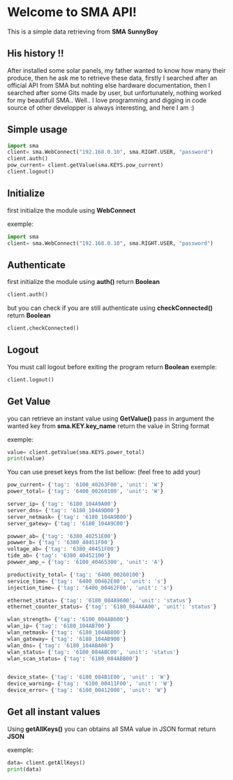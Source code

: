 # Welcome to SMA API!

This is a simple data retrieving from **SMA SunnyBoy**

## His history !!
After installed some solar panels, my father wanted to know how many their produce, then he ask me to retrieve these data, firstly I searched after an official API from SMA but nohting else hardware documentation, then I searched after some Gits made by user, but unfortunately, nothing worked for my beautifull SMA..
Well.. I love programming and digging in code source of other developper is always interesting,
and here I am :)

## Simple usage

```py
import sma
client= sma.WebConnect("192.168.0.10", sma.RIGHT.USER, "password")
client.auth()
pow_current= client.getValue(sma.KEYS.pow_current)
client.logout()
```

## Initialize
first initialize the module using **WebConnect**

exemple:
```py
import sma
client= sma.WebConnect("192.168.0.10", sma.RIGHT.USER, "password")
```

## Authenticate
first initialize the module using **auth()**
return **Boolean**
```py
client.auth()
```
but you can check if you are still authenticate using **checkConnected()**
return **Boolean**
```py
client.checkConnected()
```

## Logout
You must call logout before exiting the program
return **Boolean**
exemple:
```py
client.logout()
```

## Get Value
you can retrieve an instant value using **GetValue()**
pass in argument the wanted key from **sma.KEY.key_name**
return the value in String format

exemple:
```py
value= client.getValue(sma.KEYS.power_total)
print(value)
```

You can use preset keys from the list bellow:
(feel free to add your)
```py
pow_current= {'tag': '6100_40263F00', 'unit': 'W'}
power_total= {'tag': '6400_00260100', 'unit': 'W'}

server_ip= {'tag': '6180_104A9A00'}
server_dns= {'tag': '6180_104A9D00'}
server_netmask= {'tag': '6180_104A9B00'}
server_gatewy= {'tag': '6180_104A9C00'}

powwer_ab= {'tag': '6380_40251E00'}
powwer_b= {'tag': '6380_40451F00'}
voltage_ab= {'tag': '6380_40451F00'}
tide_ab= {'tag': '6380_40452100'}
powwer_amp_= {'tag': '6100_40465300', 'unit': 'A'}

productivity_total= {'tag': '6400_00260100'}
service_time= {'tag': '6400_00462E00', 'unit': 's'}
injection_time= {'tag': '6400_00462F00', 'unit': 's'}

ethernet_status= {'tag': '6180_084A9600', 'unit': 'status'}
ethernet_counter_status= {'tag': '6180_084AAA00', 'unit': 'status'}

wlan_strength= {'tag': '6100_004AB600'}
wlan_ip= {'tag': '6180_104AB700'}
wlan_netmask= {'tag': '6180_104AB800'}
wlan_gateway= {'tag': '6180_104AB900'}
wlan_dns= {'tag': '6180_104ABA00'}
wlan_status= {'tag': '6180_084ABC00', 'unit': 'status'}
wlan_scan_status= {'tag': '6180_084ABB00'}


device_state= {'tag': '6180_084B1E00', 'unit' : 'W'}
device_warning= {'tag': '6100_00411F00', 'unit': 'W'}
device_error= {'tag': '6100_00412000', 'unit': 'W'}
```

## Get all instant values
Using **getAllKeys()** you can obtains all SMA value in JSON format
return **JSON**

exemple:
```py
data= client.getAllKeys()
print(data)
```

